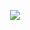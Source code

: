 <p align="center">
  <a href="https://skillicons.dev">
    <img src="https://skillicons.dev/icons?i=typescript,nestjs,angular,nodejs,react,reactative,flutter" />
  </a>
</p>
